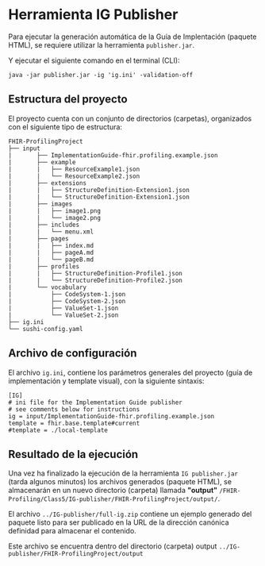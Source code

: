 # Herramienta IG Publisher

Para ejecutar la generación automática de la Guía de Implentación (paquete HTML), se requiere utilizar la herramienta `publisher.jar`.

Y ejecutar el siguiente comando en el terminal (CLI):


```
java -jar publisher.jar -ig 'ig.ini' -validation-off
```

## Estructura del proyecto

El proyecto cuenta con un conjunto de directorios (carpetas), organizados con el siguiente tipo de estructura:

```
FHIR-ProfilingProject
├── input
|       ├── ImplementationGuide-fhir.profiling.example.json
|       ├── example
|       |   ├── ResourceExample1.json
|       |   └── ResourceExample2.json
|       ├── extensions
|       |   ├── StructureDefinition-Extension1.json
|       |   └── StructureDefinition-Extension1.json
|       ├── images
|       |   ├── image1.png
|       |   └── image2.png
|       ├── includes
|       |   └── menu.xml
|       ├── pages
|       |   ├── index.md
|       |   ├── pageA.md
|       |   └── pageB.md
|       ├── profiles
|       |   ├── StructureDefinition-Profile1.json
|       |   └── StructureDefinition-Profile2.json
|       └── vocabulary
|           ├── CodeSystem-1.json
|           ├── CodeSystem-2.json
|           ├── ValueSet-1.json
|           └── ValueSet-2.json
├── ig.ini
└── sushi-config.yaml
```

## Archivo de configuración

El archivo `ig.ini`, contiene los parámetros generales del proyecto (guía de implementación y template visual), con la siguiente sintaxis:

```
[IG]
# ini file for the Implementation Guide publisher
# see comments below for instructions
ig = input/ImplementationGuide-fhir.profiling.example.json
template = fhir.base.template#current
#template = ./local-template
```

## Resultado de la ejecución

Una vez ha finalizado la ejecución de la herramienta `IG publisher.jar` (tarda algunos minutos) los archivos generados (paquete HTML), se almacenarán en un nuevo directorio (carpeta) llamada **"output"** `/FHIR-Profiling/Class5/IG-publisher/FHIR-ProfilingProject/output/`.

El archivo `../IG-publisher/full-ig.zip` contiene un ejemplo generado del paquete listo para ser publicado en la URL de la dirección canónica definidad para almacenar el contenido.

Este archivo se encuentra dentro del directorio (carpeta) output `../IG-publisher/FHIR-ProfilingProject/output` 